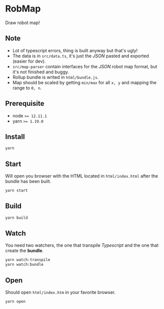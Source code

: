 # RobMap

Draw robot map!

## Note

* Lot of typescript errors, thing is built anyway but that's ugly!
* The data is in `src/data.ts`, it's just the *JSON* pasted and exported (easier for dev).
* `src/map-parser` contain interfaces for the *JSON* robot map format, but it's not finished and buggy.
* Rollup bundle is writed in `html/bundle.js`.
* Map should be scaled by getting `min/max` for all `x, y` and mapping the range to `0, n`.

## Prerequisite

* node `>= 12.11.1`
* yarn `>= 1.19.0`

## Install

```bash
yarn
```

## Start

Will open you browser with the HTML located in `html/index.html` after the bundle has been built.

```bash
yarn start
```

## Build

```bash
yarn build
```

## Watch

You need two watchers, the one that transpile *Typescript* and the one that create the **bundle**.

```bash
yarn watch:transpile
yarn watch:bundle
```

## Open

Should open ```html/index.htm``` in your favorite browser.

```bash
yarn open
```
